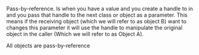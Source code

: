Pass-by-reference.
Is when you have a value and you create a handle to in and you pass that handle to the next class or object as a parameter.
This means if the receiving object (which we will refer to as object B) want to changes this parameter it will use the handle to manipulate the original object in the caller (Which we will refer to as Object A).

All objects are pass-by-reference
